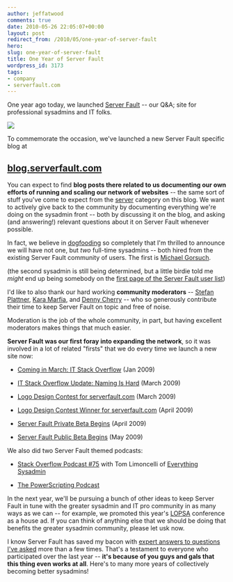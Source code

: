 ```yaml
---
author: jeffatwood
comments: true
date: 2010-05-26 22:05:07+00:00
layout: post
redirect_from: /2010/05/one-year-of-server-fault
hero: 
slug: one-year-of-server-fault
title: One Year of Server Fault
wordpress_id: 3173
tags:
- company
- serverfault.com
---
```



One year ago today, we launched [Server Fault](http://serverfault.com) -- our Q&A; site for professional sysadmins and IT folks.



[![](https://i.stack.imgur.com/inCZC.png)](http://xkcd.org/705/)



To commemorate the occasion, we've launched a new Server Fault specific blog at





## **[blog.serverfault.com](http://blog.serverfault.com)**





You can expect to find **blog posts there related to us documenting our own efforts of running and scaling our network of websites** -- the same sort of stuff you've come to expect from the [server](http://blog.stackoverflow.com/category/server/) category on this blog. We want to actively give back to the community by documenting everything we're doing on the sysadmin front -- both by discussing it on the blog, and asking (and answering!) relevant questions about it on Server Fault whenever possible.



In fact, we believe in [dogfooding](http://blog.stackoverflow.com/2010/01/eating-our-own-careers-dogfood/) so completely that I'm thrilled to announce we will have not one, but _two_ full-time sysadmins -- both hired from the existing Server Fault community of users. The first is [Michael Gorsuch](http://serverfault.com/users/1246/michael-gorsuch).







(the second sysadmin is still being determined, but a little birdie told me _might_ end up being somebody on the [first page of the Server Fault user list](http://serverfault.com/users))



I'd like to also thank our hard working **community moderators** -- [Stefan Plattner](http://serverfault.com/users/45/splattne), [Kara Marfia](http://serverfault.com/users/1803/kara-marfia), and [Denny Cherry](http://serverfault.com/users/1674/mrdenny) -- who so generously contribute their time to keep Server Fault on topic and free of noise.















Moderation is the job of the whole community, in part, but having excellent moderators makes things that much easier.



**Server Fault was our first foray into expanding the network**, so it was involved in a lot of related "firsts" that we do every time we launch a new site now:







  * [Coming in March: IT Stack Overflow](http://blog.stackoverflow.com/2009/01/coming-in-march-it-stack-overflow/) (Jan 2009)


  * [IT Stack Overflow Update: Naming Is Hard](http://blog.stackoverflow.com/2009/03/it-stack-overflow-update-naming-is-hard/) (March 2009)


  * [Logo Design Contest for serverfault.com](http://blog.stackoverflow.com/2009/04/logo-design-contest-for-serverfaultcom/) (March 2009)


  * [Logo Design Contest Winner for serverfault.com](http://blog.stackoverflow.com/2009/04/logo-contest-winner-for-serverfaultcom/) (April 2009)


  * [Server Fault Private Beta Begins](http://blog.stackoverflow.com/2009/04/server-fault-private-beta-begins/) (April 2009)


  * [Server Fault Public Beta Begins](http://blog.stackoverflow.com/2009/05/server-fault-public-beta-launches/) (May 2009)





We also did two Server Fault themed podcasts:







  * [Stack Overflow Podcast #75](http://blog.stackoverflow.com/2009/11/podcast-75/) with Tom Limoncelli of [Everything Sysadmin](http://everythingsysadmin.com/)

  * [The PowerScripting Podcast](http://blog.stackoverflow.com/2009/11/server-fault-and-the-powerscripting-podcast/)




In the next year, we'll be pursuing a bunch of other ideas to keep Server Fault in tune with the greater sysadmin and IT pro community in as many ways as we can -- for example, we promoted this year's [LOPSA](http://lopsa.org/) conference as a house ad. If you can think of anything else that we should be doing that benefits the greater sysadmin community, please let usk now.



I know Server Fault has saved my bacon with [expert answers to questions I've asked](http://serverfault.com/users/1/jeff-atwood) more than a few times. That's a testament to everyone who participated over the last year -- **it's because of you guys and gals that this thing even works at all**. Here's to many more years of collectively becoming better sysadmins!

